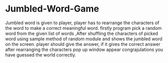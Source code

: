 # Jumbled-Word-Game
Jumbled word is given to player, player has to rearrange the characters of the word to make a correct meaningful word. 
firstly program pick a random word from the given list of words ,After shuffling the characters of picked word using sample method of random module and shows the jumbled word on the screen. player should give the answer, if it gives the correct answer after rearranging the characters pop up window appear congrajulations you have guessed the world correctly.
